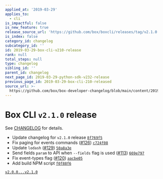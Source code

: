 ```yaml
---
applied_at: '2019-03-29'
applies_to:
  - cli
is_impactful: false
is_new_feature: true
release_source_url: 'https://github.com/box/boxcli/releases/tag/v2.1.0'
is_index: false
category_id: changelog
subcategory_id: ''
id: 2019-03-29-box-cli-v210-release
rank: null
total_steps: null
type: changelog
sibling_id: ''
parent_id: changelog
next_page_id: 2019-03-29-python-sdk-v232-release
previous_page_id: 2019-03-29-box-cli-210-released
source_url: >-
  https://github.com/box/box-developer-changelog/blob/main/content/2019/03-29-box-cli-v210-release.md
---
```

# Box CLI `v2.1.0` release

See [CHANGELOG](https://github.com/box/boxcli/blob/master/CHANGELOG.md#210-2019-03-28) for details.

* Update changelog for `v2.1.0` release  [`8f769f5`](https://github.com/box/boxcli/commit/8f769f5)
* Fix paging for events commands ([#126](https://github.com/box/boxcli/pull/126))  [`c724f08`](https://github.com/box/boxcli/commit/c724f08)
* Update `lodash` ([#129](https://github.com/box/boxcli/pull/129))  [`50a8a3e`](https://github.com/box/boxcli/commit/50a8a3e)
* Send fields `param` to API when `--fields` flag is used ([#113](https://github.com/box/boxcli/pull/113))  [`669e797`](https://github.com/box/boxcli/commit/669e797)
* Fix event-types flag ([#120](https://github.com/box/boxcli/pull/120))  [`aacbe05`](https://github.com/box/boxcli/commit/aacbe05)
* Add build NPM script  [`f0f88f6`](https://github.com/box/boxcli/commit/f0f88f6)

[`v2.0.0...v2.1.0`](https://github.com/box/boxcli/compare/`v2.0.0...v2.1.0`)
